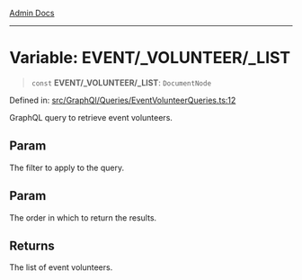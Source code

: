 [Admin Docs](/)

***

# Variable: EVENT/_VOLUNTEER/_LIST

> `const` **EVENT/_VOLUNTEER/_LIST**: `DocumentNode`

Defined in: [src/GraphQl/Queries/EventVolunteerQueries.ts:12](https://github.com/PalisadoesFoundation/talawa-admin/blob/main/src/GraphQl/Queries/EventVolunteerQueries.ts#L12)

GraphQL query to retrieve event volunteers.

## Param

The filter to apply to the query.

## Param

The order in which to return the results.

## Returns

The list of event volunteers.
